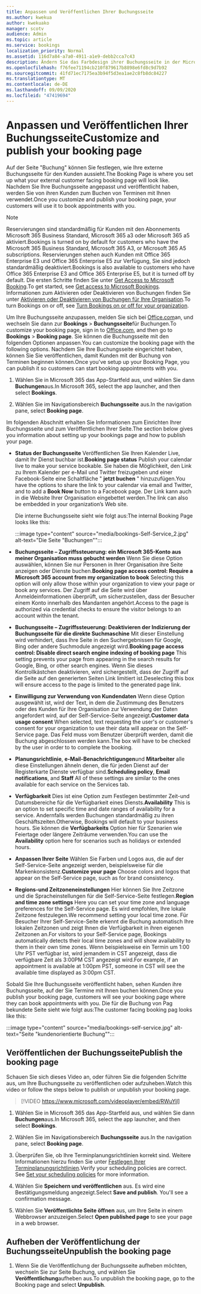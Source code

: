 ```yaml
---
title: Anpassen und Veröffentlichen Ihrer Buchungsseite
ms.author: kwekua
author: kwekuako
manager: scotv
audience: Admin
ms.topic: article
ms.service: bookings
localization_priority: Normal
ms.assetid: 116d7a84-a7a0-4911-a1e9-debb2cca7c43
description: Ändern Sie das Farbdesign ihrer Buchungsseite in der Microsoft Reservations-app.
ms.openlocfilehash: f76fee71194cb210f879617b8898e6fd8c9d7b92
ms.sourcegitcommit: 41fd71ec7175ea3b94f5d3ea1ae2c8fb8dc84227
ms.translationtype: MT
ms.contentlocale: de-DE
ms.lasthandoff: 09/09/2020
ms.locfileid: "47419694"
---
```

# <a name="customize-and-publish-your-booking-page"></a><span data-ttu-id="c014d-103">Anpassen und Veröffentlichen Ihrer Buchungsseite</span><span class="sxs-lookup"><span data-stu-id="c014d-103">Customize and publish your booking page</span></span>

<span data-ttu-id="c014d-104">Auf der Seite "Buchung" können Sie festlegen, wie Ihre externe Buchungsseite für den Kunden aussieht.</span><span class="sxs-lookup"><span data-stu-id="c014d-104">The Booking Page is where you set up what your external customer facing booking page will look like.</span></span> <span data-ttu-id="c014d-105">Nachdem Sie Ihre Buchungsseite angepasst und veröffentlicht haben, werden Sie von ihren Kunden zum Buchen von Terminen mit Ihnen verwendet.</span><span class="sxs-lookup"><span data-stu-id="c014d-105">Once you customize and publish your booking page, your customers will use it to book appointments with you.</span></span>

> [!NOTE]
> <span data-ttu-id="c014d-106">Reservierungen sind standardmäßig für Kunden mit den Abonnements Microsoft 365 Business Standard, Microsoft 365 a3 oder Microsoft 365 a5 aktiviert.</span><span class="sxs-lookup"><span data-stu-id="c014d-106">Bookings is turned on by default for customers who have the Microsoft 365 Business Standard, Microsoft 365 A3, or Microsoft 365 A5 subscriptions.</span></span> <span data-ttu-id="c014d-107">Reservierungen stehen auch Kunden mit Office 365 Enterprise E3 und Office 365 Enterprise E5 zur Verfügung, Sie sind jedoch standardmäßig deaktiviert.</span><span class="sxs-lookup"><span data-stu-id="c014d-107">Bookings is also available to customers who have Office 365 Enterprise E3 and Office 365 Enterprise E5, but it is turned off by default.</span></span> <span data-ttu-id="c014d-108">Die ersten Schritte finden Sie unter [Get Access to Microsoft Booking](get-access.md).</span><span class="sxs-lookup"><span data-stu-id="c014d-108">To get started, see [Get access to Microsoft Bookings](get-access.md).</span></span> <span data-ttu-id="c014d-109">Informationen zum Aktivieren oder Deaktivieren von Buchungen finden Sie unter [Aktivieren oder Deaktivieren von Buchungen für Ihre Organisation](turn-bookings-on-or-off.md).</span><span class="sxs-lookup"><span data-stu-id="c014d-109">To turn Bookings on or off, see [Turn Bookings on or off for your organization](turn-bookings-on-or-off.md).</span></span>

<span data-ttu-id="c014d-110">Um Ihre Buchungsseite anzupassen, melden Sie sich bei [Office.com](https://office.com)an, und wechseln Sie dann zur **Bookings** \> **Buchungsseite**für Buchungen.</span><span class="sxs-lookup"><span data-stu-id="c014d-110">To customize your booking page, sign in to [Office.com](https://office.com), and then go to **Bookings** \> **Booking page**.</span></span> <span data-ttu-id="c014d-111">Sie können die Buchungsseite mit den folgenden Optionen anpassen.</span><span class="sxs-lookup"><span data-stu-id="c014d-111">You can customize the booking page with the following options.</span></span> <span data-ttu-id="c014d-112">Nachdem Sie Ihre Buchungsseite eingerichtet haben, können Sie Sie veröffentlichen, damit Kunden mit der Buchung von Terminen beginnen können.</span><span class="sxs-lookup"><span data-stu-id="c014d-112">Once you've setup up your Booking Page, you can publish it so customers can start booking appointments with you.</span></span>

1. <span data-ttu-id="c014d-113">Wählen Sie in Microsoft 365 das App-Startfeld aus, und wählen Sie dann **Buchungen**aus.</span><span class="sxs-lookup"><span data-stu-id="c014d-113">In Microsoft 365, select the app launcher, and then select **Bookings**.</span></span>

2. <span data-ttu-id="c014d-114">Wählen Sie im Navigationsbereich **Buchungsseite** aus.</span><span class="sxs-lookup"><span data-stu-id="c014d-114">In the navigation pane, select **Booking page**.</span></span>

<span data-ttu-id="c014d-115">Im folgenden Abschnitt erhalten Sie Informationen zum Einrichten Ihrer Buchungsseite und zum Veröffentlichen Ihrer Seite.</span><span class="sxs-lookup"><span data-stu-id="c014d-115">The section below gives you information about setting up your bookings page and how to publish your page.</span></span>

- <span data-ttu-id="c014d-116">**Status der Buchungsseite** Veröffentlichen Sie Ihren Kalender Live, damit Ihr Dienst buchbar ist.</span><span class="sxs-lookup"><span data-stu-id="c014d-116">**Booking page status** Publish your calendar live to make your service bookable.</span></span> <span data-ttu-id="c014d-117">Sie haben die Möglichkeit, den Link zu Ihrem Kalender per e-Mail und Twitter freizugeben und einer Facebook-Seite eine Schaltfläche " **jetzt buchen** " hinzuzufügen.</span><span class="sxs-lookup"><span data-stu-id="c014d-117">You have the options to share the link to your calendar via email and Twitter, and to add a **Book Now** button to a Facebook page.</span></span> <span data-ttu-id="c014d-118">Der Link kann auch in die Website Ihrer Organisation eingebettet werden.</span><span class="sxs-lookup"><span data-stu-id="c014d-118">The link can also be embedded in your organization’s Web site.</span></span>

    <span data-ttu-id="c014d-119">Die interne Buchungsseite sieht wie folgt aus:</span><span class="sxs-lookup"><span data-stu-id="c014d-119">The internal Booking Page looks like this:</span></span>

    :::image type="content" source="media/bookings-Self-Service_2.jpg" alt-text="Die Seite "Buchungen"":::

- <span data-ttu-id="c014d-121">**Buchungsseite – Zugriffssteuerung: ein Microsoft 365-Konto aus meiner Organisation muss gebucht werden**  Wenn Sie diese Option auswählen, können Sie nur Personen in Ihrer Organisation ihre Seite anzeigen oder Dienste buchen.</span><span class="sxs-lookup"><span data-stu-id="c014d-121">**Booking page access control: Require a Microsoft 365 account from my organization to book**  Selecting this option will only allow those within your organization to view your page or book any services.</span></span> <span data-ttu-id="c014d-122">Der Zugriff auf die Seite wird über Anmeldeinformationen überprüft, um sicherzustellen, dass der Besucher einem Konto innerhalb des Mandanten angehört.</span><span class="sxs-lookup"><span data-stu-id="c014d-122">Access to the page is authorized via credential checks to ensure the visitor belongs to an account within the tenant.</span></span>

- <span data-ttu-id="c014d-123">**Buchungsseite – Zugriffssteuerung: Deaktivieren der Indizierung der Buchungsseite für die direkte Suchmaschine** Mit dieser Einstellung wird verhindert, dass Ihre Seite in den Suchergebnissen für Google, Bing oder andere Suchmodule angezeigt wird.</span><span class="sxs-lookup"><span data-stu-id="c014d-123">**Booking page access control: Disable direct search engine indexing of booking page** This setting prevents your page from appearing in the search results for Google, Bing, or other search engines.</span></span> <span data-ttu-id="c014d-124">Wenn Sie dieses Kontrollkästchen deaktivieren, wird sichergestellt, dass der Zugriff auf die Seite auf den generierten Seiten Link limitiert ist.</span><span class="sxs-lookup"><span data-stu-id="c014d-124">Deselecting this box will ensure access to the page is limited to the generated page link.</span></span>

- <span data-ttu-id="c014d-125">**Einwilligung zur Verwendung von Kundendaten** Wenn diese Option ausgewählt ist, wird der Text, in dem die Zustimmung des Benutzers oder des Kunden für Ihre Organisation zur Verwendung der Daten angefordert wird, auf der Self-Service-Seite angezeigt.</span><span class="sxs-lookup"><span data-stu-id="c014d-125">**Customer data usage consent** When selected, text requesting the user's or customer's consent for your organization to use their data will appear on the Self-Service page.</span></span> <span data-ttu-id="c014d-126">Das Feld muss vom Benutzer überprüft werden, damit die Buchung abgeschlossen werden kann.</span><span class="sxs-lookup"><span data-stu-id="c014d-126">The box will have to be checked by the user in order to to complete the booking.</span></span>

- <span data-ttu-id="c014d-127">**Planungsrichtlinie**, **e-Mail-Benachrichtigungen**und **Mitarbeiter** alle diese Einstellungen ähneln denen, die für jeden Dienst auf der Registerkarte Dienste verfügbar sind.</span><span class="sxs-lookup"><span data-stu-id="c014d-127">**Scheduling policy**, **Email notifications**, and **Staff** All of these settings are similar to the ones available for each service on the Services tab.</span></span>

- <span data-ttu-id="c014d-128">**Verfügbarkeit** Dies ist eine Option zum Festlegen bestimmter Zeit-und Datumsbereiche für die Verfügbarkeit eines Diensts.</span><span class="sxs-lookup"><span data-stu-id="c014d-128">**Availability** This is an option to set specific time and date ranges of availability for a service.</span></span> <span data-ttu-id="c014d-129">Andernfalls werden Buchungen standardmäßig zu ihren Geschäftszeiten.</span><span class="sxs-lookup"><span data-stu-id="c014d-129">Otherwise, Bookings will default to your business hours.</span></span> <span data-ttu-id="c014d-130">Sie können die **Verfügbarkeits** Option hier für Szenarien wie Feiertage oder längere Zeiträume verwenden.</span><span class="sxs-lookup"><span data-stu-id="c014d-130">You can use the **Availability** option here for scenarios such as holidays or extended hours.</span></span>

- <span data-ttu-id="c014d-131">**Anpassen Ihrer Seite** Wählen Sie Farben und Logos aus, die auf der Self-Service-Seite angezeigt werden, beispielsweise für die Markenkonsistenz.</span><span class="sxs-lookup"><span data-stu-id="c014d-131">**Customize your page** Choose colors and logos that appear on the Self-Service page, such as for brand consistency.</span></span>

- <span data-ttu-id="c014d-132">**Regions-und Zeitzoneneinstellungen** Hier können Sie Ihre Zeitzone und die Spracheinstellungen für die Self-Service-Seite festlegen.</span><span class="sxs-lookup"><span data-stu-id="c014d-132">**Region and time zone settings** Here you can set your time zone and language preferences for the Self-Service page.</span></span> <span data-ttu-id="c014d-133">Es wird empfohlen, Ihre lokale Zeitzone festzulegen.</span><span class="sxs-lookup"><span data-stu-id="c014d-133">We recommend setting your local time zone.</span></span> <span data-ttu-id="c014d-134">Für Besucher Ihrer Self-Service-Seite erkennt die Buchung automatisch Ihre lokalen Zeitzonen und zeigt Ihnen die Verfügbarkeit in ihren eigenen Zeitzonen an.</span><span class="sxs-lookup"><span data-stu-id="c014d-134">For visitors to your Self-Service page, Bookings automatically detects their local time zones and will show availability to them in their own time zones.</span></span> <span data-ttu-id="c014d-135">Wenn beispielsweise ein Termin um 1:00 Uhr PST verfügbar ist, wird jemandem in CST angezeigt, dass die verfügbare Zeit als 3:00PM CST angezeigt wird.</span><span class="sxs-lookup"><span data-stu-id="c014d-135">For example, if an appointment is available at 1:00pm PST, someone in CST will see the available time displayed as 3:00pm CST.</span></span>

<span data-ttu-id="c014d-136">Sobald Sie Ihre Buchungsseite veröffentlicht haben, sehen Kunden ihre Buchungsseite, auf der Sie Termine mit Ihnen buchen können.</span><span class="sxs-lookup"><span data-stu-id="c014d-136">Once you publish your booking page, customers will see your booking page where they can book appointments with you.</span></span> <span data-ttu-id="c014d-137">Die für die Buchung von Pag bekundete Seite sieht wie folgt aus:</span><span class="sxs-lookup"><span data-stu-id="c014d-137">The customer facing booking pag looks like this:</span></span>

:::image type="content" source="media/bookings-self-service.jpg" alt-text="Seite "kundenorientierte Buchung"":::

## <a name="publish-the-booking-page"></a><span data-ttu-id="c014d-139">Veröffentlichen der Buchungsseite</span><span class="sxs-lookup"><span data-stu-id="c014d-139">Publish the booking page</span></span>

<span data-ttu-id="c014d-140">Schauen Sie sich dieses Video an, oder führen Sie die folgenden Schritte aus, um Ihre Buchungsseite zu veröffentlichen oder aufzuheben.</span><span class="sxs-lookup"><span data-stu-id="c014d-140">Watch this video or follow the steps below to publish or unpublish your booking page.</span></span>

> [!VIDEO https://www.microsoft.com/videoplayer/embed/RWuYil]

1. <span data-ttu-id="c014d-141">Wählen Sie in Microsoft 365 das App-Startfeld aus, und wählen Sie dann **Buchungen**aus.</span><span class="sxs-lookup"><span data-stu-id="c014d-141">In Microsoft 365, select the app launcher, and then select **Bookings**.</span></span>

1. <span data-ttu-id="c014d-142">Wählen Sie im Navigationsbereich **Buchungsseite** aus.</span><span class="sxs-lookup"><span data-stu-id="c014d-142">In the navigation pane, select **Booking page**.</span></span>

1. <span data-ttu-id="c014d-p111">Überprüfen Sie, ob Ihre Terminplanungsrichtlinien korrekt sind. Weitere Informationen hierzu finden Sie unter [Festlegen Ihrer Terminplanungsrichtlinien](set-scheduling-policies.md).</span><span class="sxs-lookup"><span data-stu-id="c014d-p111">Verify your scheduling policies are correct. See [Set your scheduling policies](set-scheduling-policies.md) for more information.</span></span>

1. <span data-ttu-id="c014d-p112">Wählen Sie **Speichern und veröffentlichen** aus. Es wird eine Bestätigungsmeldung angezeigt.</span><span class="sxs-lookup"><span data-stu-id="c014d-p112">Select **Save and publish**. You'll see a confirmation message.</span></span>

1. <span data-ttu-id="c014d-147">Wählen Sie **Veröffentlichte Seite öffnen** aus, um Ihre Seite in einem Webbrowser anzuzeigen.</span><span class="sxs-lookup"><span data-stu-id="c014d-147">Select **Open published page** to see your page in a web browser.</span></span>

## <a name="unpublish-the-booking-page"></a><span data-ttu-id="c014d-148">Aufheben der Veröffentlichung der Buchungsseite</span><span class="sxs-lookup"><span data-stu-id="c014d-148">Unpublish the booking page</span></span>

1. <span data-ttu-id="c014d-149">Wenn Sie die Veröffentlichung der Buchungsseite aufheben möchten, wechseln Sie zur Seite Buchung, und wählen Sie **Veröffentlichung**aufheben aus.</span><span class="sxs-lookup"><span data-stu-id="c014d-149">To unpublish the booking page, go to the Booking page and select **Unpublish**.</span></span>
